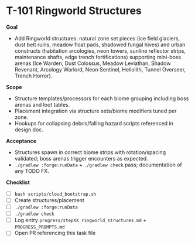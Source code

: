 # T-101 Ringworld Structures

**Goal**

- Add Ringworld structures: natural zone set pieces (ice field glaciers, dust belt ruins, meadow float pads, shadowed fungal hives) and urban constructs (habitation arcologies, neon towers, sunline reflector strips, maintenance shafts, edge trench fortifications) supporting mini-boss arenas (Ice Warden, Dust Colossus, Meadow Leviathan, Shadow Revenant, Arcology Warlord, Neon Sentinel, Heliolith, Tunnel Overseer, Trench Horror).

**Scope**

- Structure templates/processors for each biome grouping including boss arenas and loot tables.
- Placement integration via structure sets/biome modifiers tuned per zone.
- Hookups for collapsing debris/falling hazard scripts referenced in design doc.

**Acceptance**

- Structures spawn in correct biome strips with rotation/spacing validated; boss arenas trigger encounters as expected.
- `./gradlew :forge:runData` + `./gradlew check` pass; documentation of any TODO FX.

**Checklist**

- [ ] `bash scripts/cloud_bootstrap.sh`
- [ ] Create structures/placement
- [ ] `./gradlew :forge:runData`
- [ ] `./gradlew check`
- [ ] Log entry `progress/stepXX_ringworld_structures.md` + `PROGRESS_PROMPTS.md`
- [ ] Open PR referencing this task file
